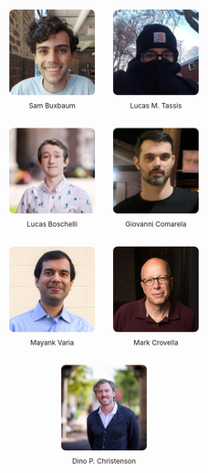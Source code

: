 <br>
<br>

<div style="display: flex; flex-direction: column; align-items: center; gap: 2rem;">
  <!-- Top Row (4) -->
  <div style="display: flex; gap: 2rem; justify-content: center; flex-wrap: wrap;">
    <figure style="text-align: center; margin: 0;">
      <img src="../../figures/people/sam.jpg" alt="Sam Buxbaum" style="width: 150px; height: 150px; object-fit: cover; border-radius: 8px;">
      <figcaption style="font-size: 0.75rem; margin-top: 0.5rem; text-align: center;">Sam&nbsp;Buxbaum</figcaption>
    </figure>
    <figure style="text-align: center; margin: 0;">
      <img src="../../figures/people/lucas-tassis.jpeg" alt="Lucas M. Tassis" style="width: 150px; height: 150px; object-fit: cover; border-radius: 8px;">
      <figcaption style="font-size: 0.75rem; margin-top: 0.5rem; text-align: center;">Lucas&nbsp;M.&nbsp;Tassis</figcaption>
    </figure>
    <figure style="text-align: center; margin: 0;">
      <img src="../../figures/people/lucas-boschelli.png" alt="Lucas Boschelli" style="width: 150px; height: 150px; object-fit: cover; border-radius: 8px;">
      <figcaption style="font-size: 0.75rem; margin-top: 0.5rem; text-align: center;">Lucas&nbsp;Boschelli</figcaption>
    </figure>
    <figure style="text-align: center; margin: 0;">
      <img src="../../figures/people/giovanni.png" alt="Giovanni Comarela" style="width: 150px; height: 150px; object-fit: cover; border-radius: 8px;">
      <figcaption style="font-size: 0.75rem; margin-top: 0.5rem; text-align: center;">Giovanni&nbsp;Comarela</figcaption>
    </figure>
  </div>

  <!-- Bottom Row (3) -->
  <div style="display: flex; gap: 2rem; justify-content: center; flex-wrap: wrap;">
    <figure style="text-align: center; margin: 0;">
      <img src="../../figures/people/mayank.jpg" alt="Mayank Varia" style="width: 150px; height: 150px; object-fit: cover; border-radius: 8px;">
      <figcaption style="font-size: 0.75rem; margin-top: 0.5rem; text-align: center;">Mayank&nbsp;Varia</figcaption>
    </figure>
    <figure style="text-align: center; margin: 0;">
      <img src="../../figures/people/mark.jpg" alt="Mark Crovella" style="width: 150px; height: 150px; object-fit: cover; border-radius: 8px;">
      <figcaption style="font-size: 0.75rem; margin-top: 0.5rem; text-align: center;">Mark&nbsp;Crovella</figcaption>
    </figure>
    <figure style="text-align: center; margin: 0;">
      <img src="../../figures/people/dino.webp" alt="Dino P. Christenson" style="width: 150px; height: 150px; object-fit: cover; border-radius: 8px;">
      <figcaption style="font-size: 0.75rem; margin-top: 0.5rem; text-align: center;">Dino&nbsp;P.&nbsp;Christenson</figcaption>
    </figure>
  </div>
</div>

<SlideCurrentNo class="absolute bottom-8 right-10"/>

<!--
This project is joint work with a great team of
- cryptographers
- political scients
- machine learning researchers
-->